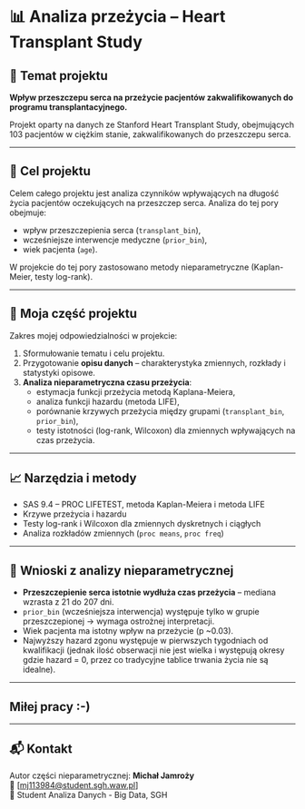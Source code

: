 # 📊 Analiza przeżycia – Heart Transplant Study

## 🧠 Temat projektu
**Wpływ przeszczepu serca na przeżycie pacjentów zakwalifikowanych do programu transplantacyjnego.**

Projekt oparty na danych ze Stanford Heart Transplant Study, obejmujących 103 pacjentów w ciężkim stanie, zakwalifikowanych do przeszczepu serca.

---

## 🎯 Cel projektu
Celem całego projektu jest analiza czynników wpływających na długość życia pacjentów oczekujących na przeszczep serca. Analiza do tej pory obejmuje:
- wpływ przeszczepienia serca (`transplant_bin`),
- wcześniejsze interwencje medyczne (`prior_bin`),
- wiek pacjenta (`age`).

W projekcie do tej pory zastosowano metody nieparametryczne (Kaplan-Meier, testy log-rank).

---

## 👤 Moja część projektu

Zakres mojej odpowiedzialności w projekcie:
1. Sformułowanie tematu i celu projektu.
2. Przygotowanie **opisu danych** – charakterystyka zmiennych, rozkłady i statystyki opisowe.
3. **Analiza nieparametryczna czasu przeżycia**:
   - estymacja funkcji przeżycia metodą Kaplana-Meiera,
   - analiza funkcji hazardu (metoda LIFE),
   - porównanie krzywych przeżycia między grupami (`transplant_bin`, `prior_bin`),
   - testy istotności (log-rank, Wilcoxon) dla zmiennych wpływających na czas przeżycia.

---

## 📈 Narzędzia i metody

- SAS 9.4 – PROC LIFETEST, metoda Kaplan-Meiera i metoda LIFE
- Krzywe przeżycia i hazardu
- Testy log-rank i Wilcoxon dla zmiennych dyskretnych i ciągłych
- Analiza rozkładów zmiennych (`proc means`, `proc freq`)

---

## 📌 Wnioski z analizy nieparametrycznej

- **Przeszczepienie serca istotnie wydłuża czas przeżycia** – mediana wzrasta z 21 do 207 dni.
- `prior_bin` (wcześniejsza interwencja) występuje tylko w grupie przeszczepionej → wymaga ostrożnej interpretacji.
- Wiek pacjenta ma istotny wpływ na przeżycie (p ~0.03).
- Najwyższy hazard zgonu występuje w pierwszych tygodniach od kwalifikacji (jednak ilość obserwacji nie jest wielka i występują okresy gdzie hazard = 0, przez co tradycyjne tablice trwania życia nie są idealne).

---
## Miłej pracy :-)
---
## 📬 Kontakt

Autor części nieparametrycznej: **Michał Jamroży**  
📧 [mj113984@student.sgh.waw.pl]  
💼 Student Analiza Danych - Big Data, SGH  
